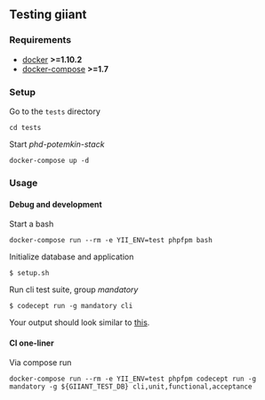 ## Testing giiant


### Requirements

- [docker](https://docs.docker.com) **>=1.10.2**
- [docker-compose](https://docs.docker.com/compose/) **>=1.7**


### Setup

Go to the `tests` directory

    cd tests

Start *phd-potemkin-stack*
    
    docker-compose up -d

### Usage
   
#### Debug and development

Start a bash

    docker-compose run --rm -e YII_ENV=test phpfpm bash

Initialize database and application    
    
    $ setup.sh

Run cli test suite, group *mandatory*
    
    $ codecept run -g mandatory cli

Your output should look similar to [this](https://ci.hrzg.de/projects/24/builds/2685).


#### CI one-liner

Via compose run
    
    docker-compose run --rm -e YII_ENV=test phpfpm codecept run -g mandatory -g ${GIIANT_TEST_DB} cli,unit,functional,acceptance
